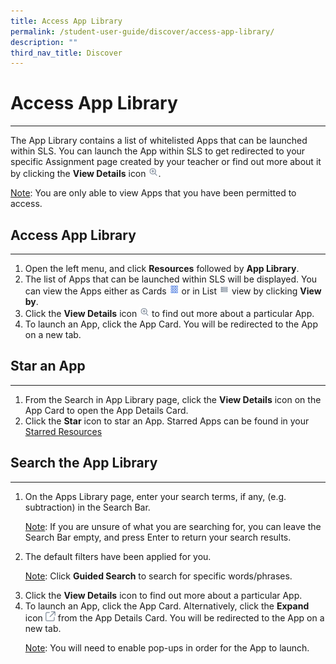 ```yaml
---
title: Access App Library
permalink: /student-user-guide/discover/access-app-library/
description: ""
third_nav_title: Discover
---
```

<h1>Access App Library</h1>
<hr>
<p>The App Library contains a list of whitelisted Apps that can be launched within SLS. You can launch the App within SLS to get redirected to your specific Assignment page created by your teacher or find out more about it by clicking the <strong>View Details</strong> icon <img style="width:1rem; display: inline;" src="/images/Icons/ViewDetails.svg">.</p>

<p><u>Note</u>: You are only able to view Apps that you have been permitted to access.</p>

<h2>Access App Library</h2>
<hr>
<ol>
<li>Open the left menu, and click <strong>Resources</strong> followed by <strong>App Library</strong>.</li>
<li>The list of Apps that can be launched within SLS will be displayed. You can view the Apps either as Cards <img style="width:1rem; display: inline;" src="/images/Icons/Card.png"> or in List <img style="width:1rem; display: inline;" src="/images/Icons/List.svg"> view by clicking <strong>View by</strong>.</li>
<li>Click the <strong>View Details</strong> icon <img style="width:1rem; display: inline;" src="/images/Icons/ViewDetails.svg"> to find out more about a particular App.</li>
		<li>To launch an App, click the App Card. You will be redirected to the App on a new tab.</li>
	</ol>
<h2>Star an App</h2>
<hr>
<ol>
<li>From the Search in App Library page, click the <strong>View Details</strong> icon on the App Card to open the App Details Card.</li>
<li>Click the <strong>Star</strong> icon to star an App. Starred Apps can be found in your <a target="_blank" href="/student-user-guide/organise/star-resources/">Starred Resources</a></li>	
</ol>
<h2>Search the App Library</h2>
<hr>
<ol>
<li>On the Apps Library page, enter your search terms, if any, (e.g. subtraction) in the Search Bar.</li>
<p><u>Note</u>: If you are unsure of what you are searching for, you can leave the Search Bar empty, and press Enter to return your search results.</p>
<li>The default filters have been applied for you.</li>
<p><u>Note</u>: Click <strong>Guided Search</strong> to search for specific words/phrases.</p>
<li>Click the <strong>View Details</strong> icon to find out more about a particular App.</li>
<li>To launch an App, click the App Card. Alternatively, click the <strong>Expand</strong> icon <img style="width:1rem; display: inline;" src="/images/Icons/external-link.svg"> from the App Details Card. You will be redirected to the App on a new tab.</li>
<p><u>Note</u>: You will need to enable pop-ups in order for the App to launch.</p></ol>